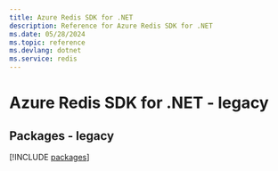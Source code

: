```yaml
---
title: Azure Redis SDK for .NET
description: Reference for Azure Redis SDK for .NET
ms.date: 05/28/2024
ms.topic: reference
ms.devlang: dotnet
ms.service: redis
---
```

# Azure Redis SDK for .NET - legacy
## Packages - legacy
[!INCLUDE [packages](redis-index.md)]
